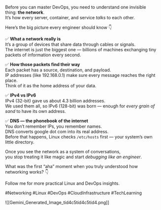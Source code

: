 Before you can master DevOps, you need to understand one invisible thing: **the network**.  
It’s how every server, container, and service _talks_ to each other.

Here’s the big picture every engineer should know 👇

✅ **What a network really is**  
It’s a group of devices that share data through cables or signals.  
The internet is just the biggest one — billions of machines exchanging tiny packets of information every second.

✅ **How those packets find their way**  
Each packet has a source, destination, and payload.  
IP addresses (like 192.168.0.1) make sure every message reaches the right place.  
Think of it as the home address of your data.

✅ **IPv4 vs IPv6**  
IPv4 (32-bit) gave us about 4.3 billion addresses.  
We used them all, so IPv6 (128-bit) was born — enough for _every grain of sand_ to have its own address.

✅ **DNS — the phonebook of the internet**  
You don’t remember IPs, you remember names.  
DNS converts google dot com into its real address.  
Before that happens, Linux checks `/etc/hosts` first — your system’s own little directory.

Once you see the network as a system of conversations,  
you stop treating it like magic and start _debugging like an engineer_.

What was the first “aha” moment when you truly understood how networking works? 👇

Follow me for more practical Linux and DevOps insights.

#Networking #Linux #DevOps #CloudInfrastructure #TechLearning

![[Gemini_Generated_Image_tid4c5tid4c5tid4.png]]